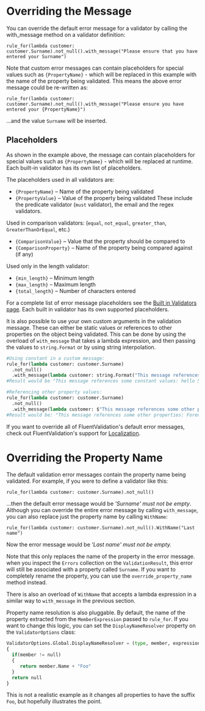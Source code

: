 # Overriding the Message

You can override the default error message for a validator by calling the with_message method on a validator definition:

```
rule_for(lambda customer: customer.Surname).not_null().with_message("Please ensure that you have entered your Surname")
```

Note that custom error messages can contain placeholders for special values such as `{PropertyName}` - which will be replaced in this example with the name of the property being validated. This means the above error message could be re-written as:

```
rule_for(lambda customer: customer.Surname).not_null().with_message("Please ensure you have entered your {PropertyName}")
```

...and the value `Surname` will be inserted.

## Placeholders

As shown in the example above, the message can contain placeholders for special values such as `{PropertyName}` - which will be replaced at runtime. Each built-in validator has its own list of placeholders.

The placeholders used in all validators are:
* `{PropertyName}` – Name of the property being validated
* `{PropertyValue}` – Value of the property being validated
These include the predicate validator (`must` validator), the email and the regex validators.

Used in comparison validators: (`equal`, `not_equal`, `greater_than`, `GreaterThanOrEqual`, etc.)
* `{ComparisonValue}` – Value that the property should be compared to
* `{ComparisonProperty}` – Name of the property being compared against (if any)

Used only in the length validator:
* `{min_length}` – Minimum length
* `{max_length}` – Maximum length
* `{total_length}` – Number of characters entered

For a complete list of error message placeholders see the [Built in Validators page](built-in-validators). Each built in validator has its own supported placeholders.

It is also possible to use your own custom arguments in the validation message. These can either be static values or references to other properties on the object being validated. This can be done by using the overload of `with_message` that takes a lambda expression, and then passing the values to `string.Format` or by using string interpolation.

```python
#Using constant in a custom message:
rule_for(lambda customer: customer.Surname)
  .not_null()
  .with_message(lambda customer: string.Format("This message references some constant values: {0} {1}", "hello", 5))
#Result would be "This message references some constant values: hello 5"

#Referencing other property values:
rule_for(lambda customer: customer.Surname)
  .not_null()
  .with_message(lambda customer: $"This message references some other properties: Forename: {customer.Forename} Discount: {customer.Discount}")
#Result would be: "This message references some other properties: Forename: Jeremy Discount: 100"
```

If you want to override all of FluentValidation's default error messages, check out FluentValidation's support for [Localization](localization).

# Overriding the Property Name

The default validation error messages contain the property name being validated. For example, if you were to define a validator like this:
```
rule_for(lambda customer: customer.Surname).not_null()
```

...then the default error message would be *'Surname' must not be empty*. Although you can override the entire error message by calling `with_message`, you can also replace just the property name by calling `WithName`:

```
rule_for(lambda customer: customer.Surname).not_null().WithName("Last name")
```

Now the error message would be *'Last name' must not be empty.*

Note that this only replaces the name of the property in the error message. when you inspect the `Errors` collection on the `ValidationResult`, this error will still be associated with a property called `Surname`.
If you want to completely rename the property, you can use the `override_property_name` method instead.

There is also an overload of `WithName` that accepts a lambda expression in a similar way to `with_message` in the previous section.

Property name resolution is also pluggable. By default, the name of the property extracted from the `MemberExpression` passed to `rule_for`. If you want to change this logic, you can set the `DisplayNameResolver` property on the `ValidatorOptions` class:

```python
ValidatorOptions.Global.DisplayNameResolver = (type, member, expression) => 
{
  if(member != null) 
  {
     return member.Name + "Foo"
  }
  return null
}
```

This is not a realistic example as it changes all properties to have the suffix `Foo`, but hopefully illustrates the point.
